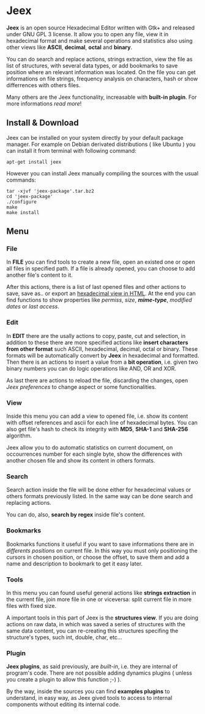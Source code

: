 # Jeex
**Jeex** is an open source Hexadecimal Editor written with Gtk+ and released under GNU GPL 3 license. 
It allow you to open any file, view it in hexadecimal format and make several operations and statistics also 
using other views like **ASCII**, **decimal**, **octal** and **binary**.

You can do search and replace actions, strings extraction, view the file as list of structures, with several data 
types, or add bookmarks to save position where an relevant information was located. On the file you can get informations 
on file strings, frequency analysis on characters, hash or show differrences with others files.

Many others are the Jeex functionality, increasable with **built-in plugin**. For more informations _read more_!

## Install & Download
Jeex can be installed on your system directly by your default package manager. For example on Debian derivated 
distributions ( like Ubuntu ) you can install it from terminal with following command:

```
apt-get install jeex
```

However you can install Jeex manually compiling the sources with the usual commands:

```
tar -xjvf 'jeex-package'.tar.bz2
cd 'jeex-package'
./configure
make
make install
```

## Menu

### File
In **FILE** you can find tools to create a new file, open an existed one or open all files in specified path. 
If a file is already opened, you can choose to add another file's content to it.

After this actions, there is a list of last opened files and other actions to save, save as.. or export an 
[hexadecimal view in HTML](http://www.neckersbox.eu/var/www/html/neckersbox/jeex_export/strish_1.html). 
At the end you can find functions to show properties like _permiss_, _size_, _**mime-type**_, _modified dates_ 
or _last access_.

### Edit
In **EDIT** there are the usally actions to copy, paste, cut and selection, in addition to these there are more 
specified actions like **insert characters from other format** such ASCII, hexadecimal, decimal, octal or binary. 
These formats will be automatically convert by **Jeex** in hexadecimal and formatted. Then there is an actions to 
insert a value from a **bit operation**, i.e. given two binary numbers you can do logic operations like AND, OR and XOR.

As last there are actions to reload the file, discarding the changes, open _Jeex preferences_ to change aspect or 
some functionalities.

### View
Inside this menu you can add a view to opened file, i.e. show its content with offset references and ascii for each 
line of hexadecimal bytes. You can also get file's hash to check its integrity with **MD5**, **SHA-1** and 
**SHA-256** algorithm.

Jeex allow you to do automatic statistics on current document, on occourrences number for each single byte, show the 
differences with another chosen file and show its content in others formats.

### Search
Search action inside the file will be done either for hexadecimal values or others formats previously listed. In the 
same way can be done search and replacing actions.

You can do, also, **search by regex** inside file's content.

### Bookmarks
Bookmarks functions it useful if you want to save informations there are in _differents positions_ on current file. In 
this way you must only positioning the cursors in chosen position, or choose the offset, to save them and add a name 
and description to bookmark to get it easy later.

### Tools
In this menu you can found useful general actions like **strings extraction** in the current file, join more file in one 
or viceversa: split current file in more files with fixed size.

A important tools in this part of Jeex is the **structures view**. If you are doing actions on raw data, in which was 
saved a series of structures with the same data content, you can re-creating this structures specifing the structure's 
types, such int, double, char, etc...

### Plugin
**Jeex plugins**, as said previously, are _built-in_, i.e. they are internal of program's code. There are not possible 
adding dynamics plugins ( unless you create a plugin to allow this function ;-) ).

By the way, inside the sources you can find **examples plugins** to understand, in easy way, as Jeex gived tools to access 
to internal components without editing its internal code.
